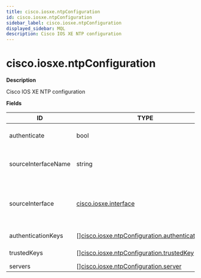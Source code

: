 ```yaml
---
title: cisco.iosxe.ntpConfiguration
id: cisco.iosxe.ntpConfiguration
sidebar_label: cisco.iosxe.ntpConfiguration
displayed_sidebar: MQL
description: Cisco IOS XE NTP configuration
---
```


# cisco.iosxe.ntpConfiguration

**Description**

Cisco IOS XE NTP configuration

**Fields**

| ID                  | TYPE                                                                                                          | DESCRIPTION                                                                                                                        |
| ------------------- | ------------------------------------------------------------------------------------------------------------- | ---------------------------------------------------------------------------------------------------------------------------------- |
| authenticate        | bool                                                                                                          | Whether NTP authentication is enabled.                                                                                             |
| sourceInterfaceName | string                                                                                                        | The interface that acts as a source interface for NTP packets, if configured.                                                      |
| sourceInterface     | [cisco.iosxe.interface](cisco.iosxe.interface.md)                                                             | The source interface that acts as a source interface for NTP packets, if configured. Retrieved by using the 'sourceInterfaceName'. |
| authenticationKeys  | &#91;&#93;[cisco.iosxe.ntpConfiguration.authenticationKey](cisco.iosxe.ntpconfiguration.authenticationkey.md) | The list of NTP authentication keys.                                                                                               |
| trustedKeys         | &#91;&#93;[cisco.iosxe.ntpConfiguration.trustedKey](cisco.iosxe.ntpconfiguration.trustedkey.md)               | The list of trusted NTP keys.                                                                                                      |
| servers             | &#91;&#93;[cisco.iosxe.ntpConfiguration.server](cisco.iosxe.ntpconfiguration.server.md)                       | The list of NTP servers.                                                                                                           |

